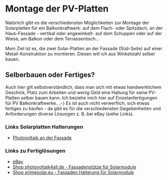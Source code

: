 # Montage der PV-Platten

Natürlich gibt es die verschiedensten Möglichkeiten zur Montage der Solarplatten für ein Balkonkraftwerk: auf dem Flach- oder Spitzdach, an der Haus-Fassade - vertikal oder angewinkelt- auf dem Schuppen oder auf der Wiese, am Balkon oder dem Terrassentisch...

Mein Ziel ist es, die zwei Solar-Platten an der Fassade (Süd-Seite) auf einer Metall-Konstruktion zu montieren. Diesen will ich aus Winkelstahl selber bauen.

## Selberbauen oder Fertiges?

Auch hier gilt selbstverständlich, dass man sich mit etwas handwerklichem Geschick, Platz zum Arbeiten und wenig Geld eine Haltung für seine PV-Platten selber bauen kann. Ich beziehe mich hier auf Einzelanfertigungen für PV Balkonkraftwerke.. ;-)
Es ist auch nicht verwerflich, sich etwas fertiges zu kaufen - da gibt es für die verschiedensten Gegebenheiten und Anforderungen diverse Lösungen z. B. bei eBay (siehe Links).

### Links Solarplatten Halterungen

- [Photovoltaik an der Fassade](https://www.solaranlage-ratgeber.de/photovoltaik/photovoltaik-installation/photovoltaik-an-der-fassade)

### Links zu Fertiglösungen

- [eBay]()
- [Shop photovoltaik4all.de - Fassadenstütze für Solarmodule](https://www.photovoltaik4all.de/schletter-fassadenstuetze-light-fuer-solarmodule-1,3-bis-1,6m)
- [Shop primesolar.eu - Fassaden Halterung für Solarmodule](https://www.primesolar.eu/shop/halterung-fuer-solarmodule-bis-1070-mm-modulbreite/)
